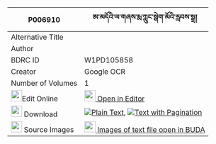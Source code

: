 |P006910|ཨ་མདོའི་ལ་གཞས་རྨ་ཀླུང་སྒེག་མོའི་རླབས་སྒྲ། 
| --- | --- 
|Alternative Title |
|Author | 
|BDRC ID | W1PD105858
|Creator | Google OCR
|Number of Volumes| 1
|<img width="25" src="https://img.icons8.com/color/25/000000/edit-property.png">Edit Online| [<img width="25" src="https://avatars.githubusercontent.com/u/45091458?s=200&v=4"> Open in Editor](http://editor.openpecha.org/P006910)
|<img width="25" src="https://img.icons8.com/fluent/48/000000/download-2.png"/>  Download | [![](https://img.icons8.com/color/20/000000/txt.png)Plain Text](https://github.com/Openpecha/P006910/releases/download/v1/amdo_i_lashye_ma_lung_gekmo_i__plain_P006910.zip), [![](https://img.icons8.com/color/20/000000/txt.png)Text with Pagination](https://github.com/Openpecha/P006910/releases/download/v1/amdo_i_lashye_ma_lung_gekmo_i__pages_P006910.zip)
|<img width="25" src="https://img.icons8.com/plasticine/100/000000/pictures-folder.png"/>  Source Images | [<img width="25" src="https://library.bdrc.io/icons/BUDA-small.svg"> Images of text file open in BUDA](https://library.bdrc.io/show/bdr:W1PD105858)